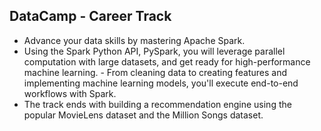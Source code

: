 ## DataCamp - Career Track 
- Advance your data skills by mastering Apache Spark. 
- Using the Spark Python API, PySpark, you will leverage parallel computation with large datasets, and get ready for high-performance machine learning. - From cleaning data to creating features and implementing machine learning models, you'll execute end-to-end workflows with Spark. 
- The track ends with building a recommendation engine using the popular MovieLens dataset and the Million Songs dataset.
